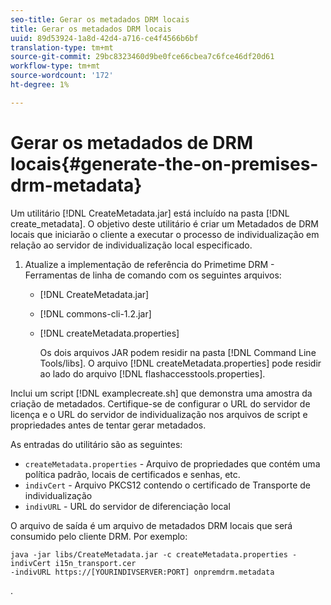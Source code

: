 ```yaml
---
seo-title: Gerar os metadados DRM locais
title: Gerar os metadados DRM locais
uuid: 89d53924-1a8d-42d4-a716-ce4f4566b6bf
translation-type: tm+mt
source-git-commit: 29bc8323460d9be0fce66cbea7c6fce46df20d61
workflow-type: tm+mt
source-wordcount: '172'
ht-degree: 1%

---
```



# Gerar os metadados de DRM locais{#generate-the-on-premises-drm-metadata}

Um utilitário [!DNL CreateMetadata.jar] está incluído na pasta [!DNL create_metadata]. O objetivo deste utilitário é criar um Metadados de DRM locais que iniciarão o cliente a executar o processo de individualização em relação ao servidor de individualização local especificado.

1. Atualize a implementação de referência do Primetime DRM - Ferramentas de linha de comando com os seguintes arquivos:

   * [!DNL CreateMetadata.jar]
   * [!DNL commons-cli-1.2.jar]
   * [!DNL createMetadata.properties]

      Os dois arquivos JAR podem residir na pasta [!DNL Command Line Tools/libs]. O arquivo [!DNL createMetadata.properties] pode residir ao lado do arquivo [!DNL flashaccesstools.properties].

<!--<a id="example_2116349CA33642CD9293EAD94A532ED8"></a>-->

Inclui um script [!DNL examplecreate.sh] que demonstra uma amostra da criação de metadados. Certifique-se de configurar o URL do servidor de licença e o URL do servidor de individualização nos arquivos de script e propriedades antes de tentar gerar metadados.

As entradas do utilitário são as seguintes:

* `createMetadata.properties` - Arquivo de propriedades que contém uma política padrão, locais de certificados e senhas, etc.
* `indivCert` - Arquivo PKCS12 contendo o certificado de Transporte de individualização
* `indivURL` - URL do servidor de diferenciação local

O arquivo de saída é um arquivo de metadados DRM locais que será consumido pelo cliente DRM. Por exemplo:

```
java -jar libs/CreateMetadata.jar -c createMetadata.properties -indivCert i15n_transport.cer
-indivURL https://[YOURINDIVSERVER:PORT] onpremdrm.metadata
```

.